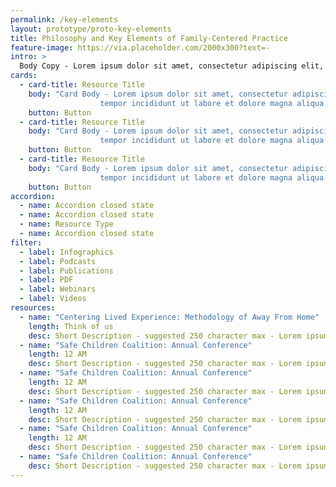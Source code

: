```yaml
---
permalink: /key-elements
layout: prototype/proto-key-elements
title: Philosophy and Key Elements of Family-Centered Practice
feature-image: https://via.placeholder.com/2000x300?text=-
intro: >
  Body Copy - Lorem ipsum dolor sit amet, consectetur adipiscing elit, sed do eiusmod tempor incididunt ut labore et dolore magna aliqua. Ut enim ad minim veniam, quis nostrud exercitation ullamco laboris nisi ut aliquip ex ea commodo consequat. Duis aute irure dolor in reprehenderit in voluptate velit esse cillum dolore eu fugiat nulla pariatur. Excepteur sint occaecat cupidatat non proident, sunt in culpa qui officia deserunt mollit anim id est laborum. Sit amet consectetur adipiscing elit ut aliquam. Urna condimentum mattis pellentesque id nibh. Nunc id cursus metus aliquam eleifend mi in nulla posuere.
cards:
  - card-title: Resource Title
    body: "Card Body - Lorem ipsum dolor sit amet, consectetur adipiscing elit, sed do eiusmod
                    tempor incididunt ut labore et dolore magna aliqua. "
    button: Button
  - card-title: Resource Title
    body: "Card Body - Lorem ipsum dolor sit amet, consectetur adipiscing elit, sed do eiusmod
                    tempor incididunt ut labore et dolore magna aliqua. "
    button: Button
  - card-title: Resource Title
    body: "Card Body - Lorem ipsum dolor sit amet, consectetur adipiscing elit, sed do eiusmod
                    tempor incididunt ut labore et dolore magna aliqua. "
    button: Button
accordion:
  - name: Accordion closed state
  - name: Accordion closed state
  - name: Resource Type
  - name: Accordion closed state
filter:
  - label: Infographics
  - label: Podcasts
  - label: Publications
  - label: PDF
  - label: Webinars
  - label: Videos
resources:
  - name: "Centering Lived Experience: Methodology of Away From Home"
    length: Think of us
    desc: Short Description - suggested 250 character max - Lorem ipsum dolor sit amet, consectetur adipiscing elit, sed do eiusmod tempor incididunt ut labore et dolore magna aliqua.
  - name: "Safe Children Coalition: Annual Conference"
    length: 12 AM
    desc: Short Description - suggested 250 character max - Lorem ipsum dolor sit amet, consectetur adipiscing elit, sed do eiusmod tempor incididunt ut labore et dolore magna aliqua.
  - name: "Safe Children Coalition: Annual Conference"
    length: 12 AM
    desc: Short Description - suggested 250 character max - Lorem ipsum dolor sit amet, consectetur adipiscing elit, sed do eiusmod tempor incididunt ut labore et dolore magna aliqua.
  - name: "Safe Children Coalition: Annual Conference"
    length: 12 AM
    desc: Short Description - suggested 250 character max - Lorem ipsum dolor sit amet, consectetur adipiscing elit, sed do eiusmod tempor incididunt ut labore et dolore magna aliqua.
  - name: "Safe Children Coalition: Annual Conference"
    length: 12 AM
    desc: Short Description - suggested 250 character max - Lorem ipsum dolor sit amet, consectetur adipiscing elit, sed do eiusmod tempor incididunt ut labore et dolore magna aliqua.
  - name: "Safe Children Coalition: Annual Conference"
    desc: Short Description - suggested 250 character max - Lorem ipsum dolor sit amet, consectetur adipiscing elit, sed do eiusmod tempor incididunt ut labore et dolore magna aliqua.
---
```

